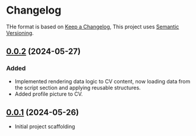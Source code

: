 # Changelog

THe format is based on [Keep a Changelog](https://keepachangelog.com/en/1.0.0/),
This project uses [Semantic Versioning](https://semver.org/spec/v2.0.0.html).

## [0.0.2]() (2024-05-27)

### Added

- Implemented rendering data logic to CV content, now loading data from the script section and applying reusable structures.
- Added profile picture to CV.

## [0.0.1]() (2024-05-26)

- Initial project scaffolding
